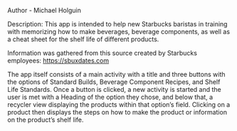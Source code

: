 Author - Michael Holguin

Description:
This app is intended to help new Starbucks baristas  in training with memorizing 
how to make beverages, beverage components, as well as a cheat sheet for the shelf 
life of different products.

Information was gathered from this source created by Starbucks employees:
https://sbuxdates.com

The app itself consists of a main activity with a title and three buttons with the
options of Standard Builds, Beverage Component Recipes, and Shelf Life Standards. 
Once a button is clicked, a new activity is started and the user is met with a 
Heading of the option they chose, and below that, a recycler view displaying the
products within that option’s field. Clicking on a product then displays the steps
on how to make the product or information on the product’s shelf life.
